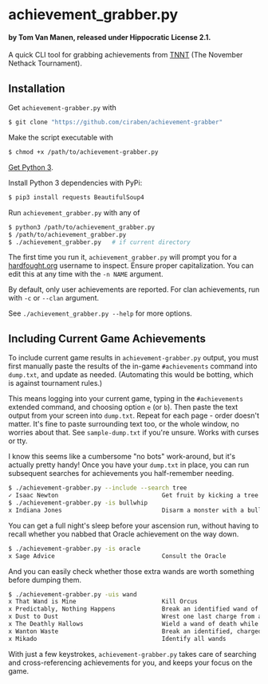 # achievement_grabber.py
#### by Tom Van Manen, released under Hippocratic License 2.1.

A quick CLI tool for grabbing achievements from [TNNT](https://www.hardfought.org/tnnt/) (The November Nethack Tournament).

## Installation

Get `achievement-grabber.py` with

```bash
$ git clone "https://github.com/ciraben/achievement-grabber"
```

Make the script executable with

```bash
$ chmod +x /path/to/achievement-grabber.py
```

[Get Python 3](https://www.python.org/downloads/).

Install Python 3 dependencies with PyPi:

```bash
$ pip3 install requests BeautifulSoup4
```

Run `achievement_grabber.py` with any of

```bash
$ python3 /path/to/achievement_grabber.py
$ /path/to/achievement_grabber.py
$ ./achievement_grabber.py   # if current directory
```

The first time you run it, `achievement_grabber.py` will prompt you for a [hardfought.org](https://hardfought.org) username to inspect. Ensure proper capitalization. You can edit this at any time with the `-n NAME` argument.

By default, only user achievements are reported. For clan achievements, run with `-c` or `--clan` argument.

See `./achievement_grabber.py --help` for more options.

## Including Current Game Achievements

To include current game results in `achievement-grabber.py` output, you must first manually paste the results of the in-game `#achievements` command into `dump.txt`, and update as needed. (Automating this would be botting, which is against tournament rules.)

This means logging into your current game, typing in the `#achievements` extended command, and choosing option `e` (or `b`).
Then paste the text output from your screen into `dump.txt`. Repeat for each page - order doesn't matter.
It's fine to paste surrounding text too, or the whole window, no worries about that.
See `sample-dump.txt` if you're unsure. Works with curses or tty.

I know this seems like a cumbersome "no bots" work-around, but it's actually pretty handy! Once you have your `dump.txt` in place, you can run subsequent searches for achievements you half-remember needing.

```bash
$ ./achievement-grabber.py --include --search tree
✓ Isaac Newton                             Get fruit by kicking a tree
$ ./achievement-grabber.py -is bullwhip
x Indiana Jones                            Disarm a monster with a bullwhip
```

You can get a full night's sleep before your ascension run, without having to recall whether you nabbed that Oracle achievement on the way down.

```bash
$ ./achievement-grabber.py -is oracle
x Sage Advice                              Consult the Oracle
```

And you can easily check whether those extra wands are worth something before dumping them.

```bash
$ ./achievement-grabber.py -uis wand
x That Wand is Mine                        Kill Orcus
x Predictably, Nothing Happens             Break an identified wand of nothing
x Dust to Dust                             Wrest one last charge from a wand of wishing
x The Deathly Hallows                      Wield a wand of death while wearing an invisibility cloak and amulet of life saving
x Wanton Waste                             Break an identified, charged wand of wishing
x Mikado                                   Identify all wands
```

With just a few keystrokes, `achievement-grabber.py` takes care of searching and cross-referencing achievements for you, and keeps your focus on the game.
